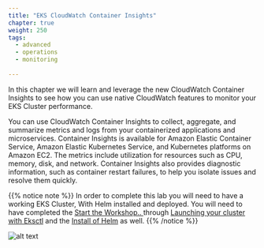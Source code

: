 ```yaml
---
title: "EKS CloudWatch Container Insights"
chapter: true
weight: 250
tags:
  - advanced
  - operations
  - monitoring
  
---
```


In this chapter we will learn and leverage the new CloudWatch Container Insights to see how you can use native CloudWatch features to monitor your EKS Cluster performance.

You can use CloudWatch Container Insights to collect, aggregate, and summarize metrics and logs from your containerized applications and microservices. Container Insights is available for Amazon Elastic Container Service, Amazon Elastic Kubernetes Service, and Kubernetes platforms on Amazon EC2. The metrics include utilization for resources such as CPU, memory, disk, and network. Container Insights also provides diagnostic information, such as container restart failures, to help you isolate issues and resolve them quickly.

{{% notice note %}}
In order to complete this lab you will need to have a working EKS Cluster, With Helm installed and deployed.
You will need to have completed the [Start the Workshop.. ](/020_prerequisites/)   through  [Launching your cluster with Eksctl](/030_eksctl/) and the [Install of Helm](/beginner/060_helm/)  as well.
{{% /notice %}}

![alt text](/images/ekscwci/insights.png "CW Insights")

